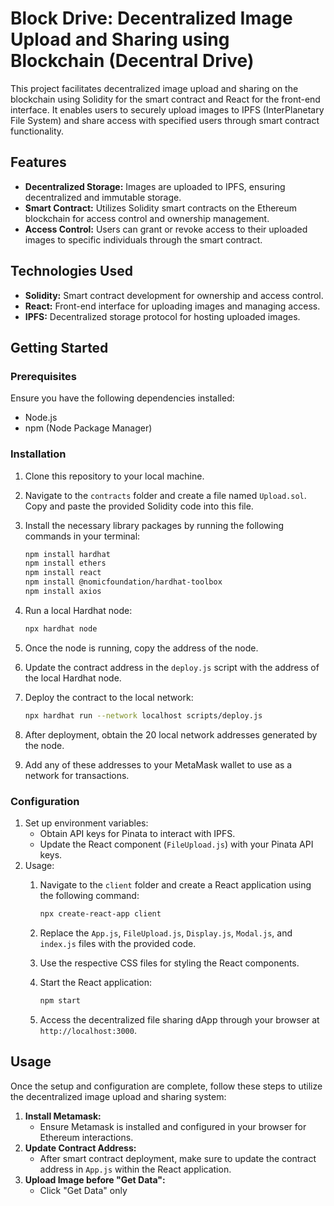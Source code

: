 # Block Drive: Decentralized Image Upload and Sharing using Blockchain (Decentral Drive)

This project facilitates decentralized image upload and sharing on the blockchain using Solidity for the smart contract and React for the front-end interface. It enables users to securely upload images to IPFS (InterPlanetary File System) and share access with specified users through smart contract functionality.

## Features

* **Decentralized Storage:** Images are uploaded to IPFS, ensuring decentralized and immutable storage.
* **Smart Contract:** Utilizes Solidity smart contracts on the Ethereum blockchain for access control and ownership management.
* **Access Control:** Users can grant or revoke access to their uploaded images to specific individuals through the smart contract.

## Technologies Used

* **Solidity:** Smart contract development for ownership and access control.
* **React:** Front-end interface for uploading images and managing access.
* **IPFS:** Decentralized storage protocol for hosting uploaded images.

## Getting Started

### Prerequisites

Ensure you have the following dependencies installed:

* Node.js
* npm (Node Package Manager)

### Installation

1.  Clone this repository to your local machine.
2.  Navigate to the `contracts` folder and create a file named `Upload.sol`. Copy and paste the provided Solidity code into this file.
3.  Install the necessary library packages by running the following commands in your terminal:

    ```bash
    npm install hardhat
    npm install ethers
    npm install react
    npm install @nomicfoundation/hardhat-toolbox
    npm install axios
    ```
4.  Run a local Hardhat node:

    ```bash
    npx hardhat node
    ```
5.  Once the node is running, copy the address of the node.
6.  Update the contract address in the `deploy.js` script with the address of the local Hardhat node.
7.  Deploy the contract to the local network:

    ```bash
    npx hardhat run --network localhost scripts/deploy.js
    ```
8.  After deployment, obtain the 20 local network addresses generated by the node.
9.  Add any of these addresses to your MetaMask wallet to use as a network for transactions.

### Configuration

1.  Set up environment variables:
    * Obtain API keys for Pinata to interact with IPFS.
    * Update the React component (`FileUpload.js`) with your Pinata API keys.
2.  Usage:
    1.  Navigate to the `client` folder and create a React application using the following command:

        ```bash
        npx create-react-app client
        ```
    2.  Replace the `App.js`, `FileUpload.js`, `Display.js`, `Modal.js`, and `index.js` files with the provided code.
    3.  Use the respective CSS files for styling the React components.
    4.  Start the React application:

        ```bash
        npm start
        ```
    5.  Access the decentralized file sharing dApp through your browser at `http://localhost:3000`.

## Usage

Once the setup and configuration are complete, follow these steps to utilize the decentralized image upload and sharing system:

1.  **Install Metamask:**
    * Ensure Metamask is installed and configured in your browser for Ethereum interactions.
2.  **Update Contract Address:**
    * After smart contract deployment, make sure to update the contract address in `App.js` within the React application.
3.  **Upload Image before "Get Data":**
    * Click "Get Data" only
